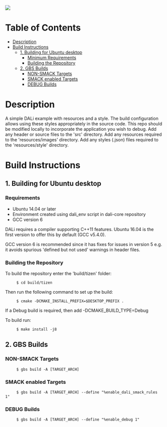 <img src="https://dalihub.github.io/images/DaliLogo320x200.png">

# Table of Contents

   * [Description](#description)
   * [Build Instructions](#build-instructions)
      * [1. Building for Ubuntu desktop](#1-building-for-ubuntu-desktop)
         * [Minimum Requirements](#minimum-requirements)
         * [Building the Repository](#building-the-repository)
      * [2. GBS Builds](#2-gbs-builds)
         * [NON-SMACK Targets](#non-smack-targets)
         * [SMACK enabled Targets](#smack-enabled-targets)
         * [DEBUG Builds](#debug-builds-1)

# Description

A simple DALi example with resources and a style.
The build configuration allows using these styles appropriately in the source code.
This repo should be modified locally to incorporate the application you wish to debug.
Add any header or source files to the 'src' directory.
Add any resources required to the 'resources/images' directory.
Add any styles (.json) files required to the 'resources/style' directory.

# Build Instructions

## 1. Building for Ubuntu desktop

### Requirements

 - Ubuntu 14.04 or later
 - Environment created using dali_env script in dali-core repository
 - GCC version 6

DALi requires a compiler supporting C++11 features.
Ubuntu 16.04 is the first version to offer this by default (GCC v5.4.0).

GCC version 6 is recommended since it has fixes for issues in version 5
e.g. it avoids spurious 'defined but not used' warnings in header files.

### Building the Repository

To build the repository enter the 'build/tizen' folder:

         $ cd build/tizen

Then run the following command to set up the build:

         $ cmake -DCMAKE_INSTALL_PREFIX=$DESKTOP_PREFIX .

If a Debug build is required, then add -DCMAKE_BUILD_TYPE=Debug

To build run:

         $ make install -j8

## 2. GBS Builds

### NON-SMACK Targets

         $ gbs build -A [TARGET_ARCH]

### SMACK enabled Targets

         $ gbs build -A [TARGET_ARCH] --define "%enable_dali_smack_rules 1"

### DEBUG Builds

         $ gbs build -A [TARGET_ARCH] --define "%enable_debug 1"

